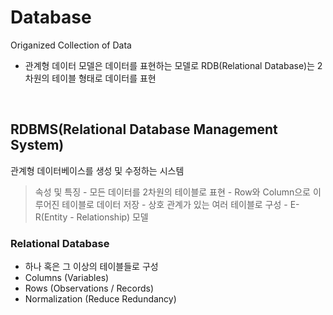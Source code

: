 # Database
Origanized Collection of Data
- 관계형 데이터 모델은 데이터를 표현하는 모델로 RDB(Relational Database)는 2차원의 테이블 형태로 데이터를 표현
<br>

## RDBMS(Relational Database Management System)
관계형 데이터베이스를 생성 및 수정하는 시스템
> 속성 및 특징
    - 모든 데이터를 2차원의 테이블로 표현
    - Row와 Column으로 이루어진 테이블로 데이터 저장
    - 상호 관계가 있는 여러 테이블로 구성
    - E-R(Entity - Relationship) 모델

### Relational Database
- 하나 혹은 그 이상의 테이블들로 구성
- Columns (Variables)
- Rows (Observations / Records)
- Normalization (Reduce Redundancy)


